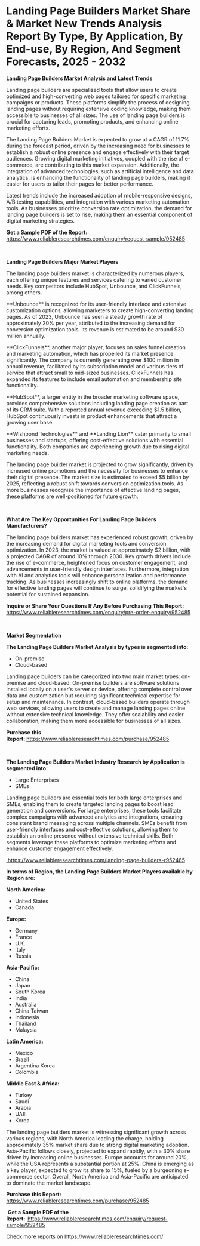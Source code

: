 <p><h1>Landing Page Builders Market Share & Market New Trends Analysis Report By Type, By Application, By End-use, By Region, And Segment Forecasts, 2025 - 2032</h1></p><p><strong>Landing Page Builders Market Analysis and Latest Trends</strong></p>
<p><p>Landing page builders are specialized tools that allow users to create optimized and high-converting web pages tailored for specific marketing campaigns or products. These platforms simplify the process of designing landing pages without requiring extensive coding knowledge, making them accessible to businesses of all sizes. The use of landing page builders is crucial for capturing leads, promoting products, and enhancing online marketing efforts.</p><p>The Landing Page Builders Market is expected to grow at a CAGR of 11.7% during the forecast period, driven by the increasing need for businesses to establish a robust online presence and engage effectively with their target audiences. Growing digital marketing initiatives, coupled with the rise of e-commerce, are contributing to this market expansion. Additionally, the integration of advanced technologies, such as artificial intelligence and data analytics, is enhancing the functionality of landing page builders, making it easier for users to tailor their pages for better performance.</p><p>Latest trends include the increased adoption of mobile-responsive designs, A/B testing capabilities, and integration with various marketing automation tools. As businesses prioritize conversion rate optimization, the demand for landing page builders is set to rise, making them an essential component of digital marketing strategies.</p></p>
<p><strong>Get a Sample PDF of the Report:&nbsp;</strong> <a href="https://www.reliableresearchtimes.com/enquiry/request-sample/952485?utm_campaign=2627&utm_medium=2&utm_source=Github&utm_content=ia&utm_term=07032025&utm_id=landing-page-builders">https://www.reliableresearchtimes.com/enquiry/request-sample/952485</a></p>
<p>&nbsp;</p>
<p><strong>Landing Page Builders Major Market Players</strong></p>
<p><p>The landing page builders market is characterized by numerous players, each offering unique features and services catering to varied customer needs. Key competitors include HubSpot, Unbounce, and ClickFunnels, among others.</p><p>**Unbounce** is recognized for its user-friendly interface and extensive customization options, allowing marketers to create high-converting landing pages. As of 2023, Unbounce has seen a steady growth rate of approximately 20% per year, attributed to the increasing demand for conversion optimization tools. Its revenue is estimated to be around $30 million annually.</p><p>**ClickFunnels**, another major player, focuses on sales funnel creation and marketing automation, which has propelled its market presence significantly. The company is currently generating over $100 million in annual revenue, facilitated by its subscription model and various tiers of service that attract small to mid-sized businesses. ClickFunnels has expanded its features to include email automation and membership site functionality.</p><p>**HubSpot**, a larger entity in the broader marketing software space, provides comprehensive solutions including landing page creation as part of its CRM suite. With a reported annual revenue exceeding $1.5 billion, HubSpot continuously invests in product enhancements that attract a growing user base.</p><p>**Wishpond Technologies** and **Landing Lion** cater primarily to small businesses and startups, offering cost-effective solutions with essential functionality. Both companies are experiencing growth due to rising digital marketing needs.</p><p>The landing page builder market is projected to grow significantly, driven by increased online promotions and the necessity for businesses to enhance their digital presence. The market size is estimated to exceed $5 billion by 2025, reflecting a robust shift towards conversion optimization tools. As more businesses recognize the importance of effective landing pages, these platforms are well-positioned for future growth.</p></p>
<p>&nbsp;</p>
<p><strong>What Are The Key Opportunities For Landing Page Builders Manufacturers?</strong></p>
<p><p>The landing page builders market has experienced robust growth, driven by the increasing demand for digital marketing tools and conversion optimization. In 2023, the market is valued at approximately $2 billion, with a projected CAGR of around 10% through 2030. Key growth drivers include the rise of e-commerce, heightened focus on customer engagement, and advancements in user-friendly design interfaces. Furthermore, integration with AI and analytics tools will enhance personalization and performance tracking. As businesses increasingly shift to online platforms, the demand for effective landing pages will continue to surge, solidifying the market's potential for sustained expansion.</p></p>
<p><strong>Inquire or Share Your Questions If Any Before Purchasing This Report:</strong> <a href="https://www.reliableresearchtimes.com/enquiry/pre-order-enquiry/952485?utm_campaign=2627&utm_medium=2&utm_source=Github&utm_content=ia&utm_term=07032025&utm_id=landing-page-builders">https://www.reliableresearchtimes.com/enquiry/pre-order-enquiry/952485</a></p>
<p>&nbsp;</p>
<p><strong>Market Segmentation</strong></p>
<p><strong>The Landing Page Builders Market Analysis by types is segmented into:</strong></p>
<p><ul><li>On-premise</li><li>Cloud-based</li></ul></p>
<p><p>Landing page builders can be categorized into two main market types: on-premise and cloud-based. On-premise builders are software solutions installed locally on a user's server or device, offering complete control over data and customization but requiring significant technical expertise for setup and maintenance. In contrast, cloud-based builders operate through web services, allowing users to create and manage landing pages online without extensive technical knowledge. They offer scalability and easier collaboration, making them more accessible for businesses of all sizes.</p></p>
<p><strong>Purchase this Report:&nbsp;</strong><a href="https://www.reliableresearchtimes.com/purchase/952485?utm_campaign=2627&utm_medium=2&utm_source=Github&utm_content=ia&utm_term=07032025&utm_id=landing-page-builders">https://www.reliableresearchtimes.com/purchase/952485</a></p>
<p>&nbsp;</p>
<p><strong>The Landing Page Builders Market Industry Research by Application is segmented into:</strong></p>
<p><ul><li>Large Enterprises</li><li>SMEs</li></ul></p>
<p><p>Landing page builders are essential tools for both large enterprises and SMEs, enabling them to create targeted landing pages to boost lead generation and conversions. For large enterprises, these tools facilitate complex campaigns with advanced analytics and integrations, ensuring consistent brand messaging across multiple channels. SMEs benefit from user-friendly interfaces and cost-effective solutions, allowing them to establish an online presence without extensive technical skills. Both segments leverage these platforms to optimize marketing efforts and enhance customer engagement effectively.</p></p>
<p><a href="https://www.reliableresearchtimes.com/landing-page-builders-r952485?utm_campaign=2627&utm_medium=2&utm_source=Github&utm_content=ia&utm_term=07032025&utm_id=landing-page-builders">&nbsp;https://www.reliableresearchtimes.com/landing-page-builders-r952485</a></p>
<p><strong>In terms of Region, the Landing Page Builders Market Players available by Region are:</strong></p>
<p>
    <p> <strong> North America: </strong>
        <ul>
            <li>United States</li>
            <li>Canada</li>
        </ul>
        </p> 
    <p> <strong> Europe: </strong>
        <ul>
            <li>Germany</li>
            <li>France</li>
            <li>U.K.</li>
            <li>Italy</li>
            <li>Russia</li>
        </ul>
        </p> 
    <p> <strong> Asia-Pacific: </strong>
        <ul>
            <li>China</li>
            <li>Japan</li>
            <li>South Korea</li>
            <li>India</li>
            <li>Australia</li>
            <li>China Taiwan</li>
            <li>Indonesia</li>
            <li>Thailand</li>
            <li>Malaysia</li>
        </ul>
        </p> 
    <p> <strong> Latin America: </strong>
        <ul>
            <li>Mexico</li>
            <li>Brazil</li>
            <li>Argentina Korea</li>
            <li>Colombia</li>
        </ul>
        </p> 
    <p> <strong> Middle East & Africa: </strong>
        <ul>
            <li>Turkey</li>
            <li>Saudi</li>
            <li>Arabia</li>
            <li>UAE</li>
            <li>Korea</li>
        </ul>
    </p>
    </p>
<p><p>The landing page builders market is witnessing significant growth across various regions, with North America leading the charge, holding approximately 35% market share due to strong digital marketing adoption. Asia-Pacific follows closely, projected to expand rapidly, with a 30% share driven by increasing online businesses. Europe accounts for around 20%, while the USA represents a substantial portion at 25%. China is emerging as a key player, expected to grow its share to 15%, fueled by a burgeoning e-commerce sector. Overall, North America and Asia-Pacific are anticipated to dominate the market landscape.</p></p>
<p><strong>Purchase this Report: </strong><a href="https://www.reliableresearchtimes.com/purchase/952485?utm_campaign=2627&utm_medium=2&utm_source=Github&utm_content=ia&utm_term=07032025&utm_id=landing-page-builders">https://www.reliableresearchtimes.com/purchase/952485</a></p>
<p>&nbsp;<strong>Get a Sample PDF of the Report:&nbsp;&nbsp;</strong><a href="https://www.reliableresearchtimes.com/enquiry/request-sample/952485?utm_campaign=2627&utm_medium=2&utm_source=Github&utm_content=ia&utm_term=07032025&utm_id=landing-page-builders">https://www.reliableresearchtimes.com/enquiry/request-sample/952485</a></p>
<p><strong></strong></p>
<p>Check more reports on <a href="https://www.reliableresearchtimes.com/?utm_campaign=2627&utm_medium=2&utm_source=Github&utm_content=ia&utm_term=07032025&utm_id=landing-page-builders">https://www.reliableresearchtimes.com/</a></p>